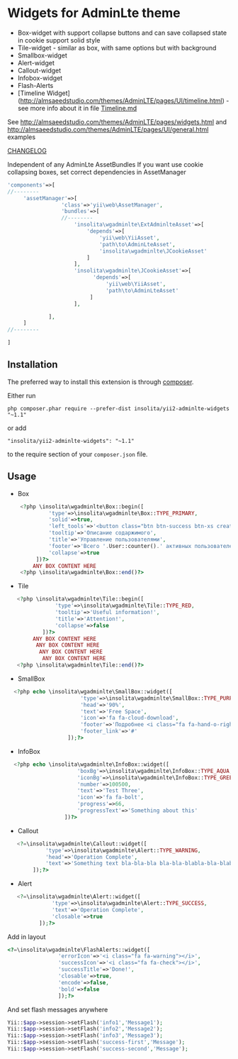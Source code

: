 Widgets for AdminLte theme
===========================

 * Box-widget with support collapse buttons and can save collapsed state in cookie support solid style
 * Tile-widget - similar as box, with same options but with background
 * Smallbox-widget
 * Alert-widget
 * Callout-widget
 * Infobox-widget
 * Flash-Alerts
 * [Timeline Widget] (http://almsaeedstudio.com/themes/AdminLTE/pages/UI/timeline.html) - see more info about it in file [Timeline.md](https://github.com/Insolita/yii2-adminlte-widgets/blob/master/Timeline.md)

See http://almsaeedstudio.com/themes/AdminLTE/pages/widgets.html  and http://almsaeedstudio.com/themes/AdminLTE/pages/UI/general.html examples

[CHANGELOG](https://github.com/Insolita/yii2-adminlte-widgets/blob/master/CHANGELOG.md)

Independent of any AdminLte AssetBundles
If you want use cookie collapsing boxes, set correct dependencies in AssetManager

```php
'components'=>[
//--------
     'assetManager'=>[
                 'class'=>'yii\web\AssetManager',
                 'bundles'=>[
                 //--------
                     'insolita\wgadminlte\ExtAdminlteAsset'=>[
                         'depends'=>[
                             'yii\web\YiiAsset',
                             'path\to\AdminLteAsset',
                             'insolita\wgadminlte\JCookieAsset'
                         ]
                     ],
                     'insolita\wgadminlte\JCookieAsset'=>[
                           'depends'=>[
                               'yii\web\YiiAsset',
                               'path\to\AdminLteAsset'
                          ]
                     ],

             ],
     ]
//--------

]

```



Installation
------------

The preferred way to install this extension is through [composer](http://getcomposer.org/download/).

Either run

```
php composer.phar require --prefer-dist insolita/yii2-adminlte-widgets "~1.1"
```

or add

```
"insolita/yii2-adminlte-widgets": "~1.1"
```

to the require section of your `composer.json` file.



Usage
------
 * Box

```php
    <?php \insolita\wgadminlte\Box::begin([
             'type'=>\insolita\wgadminlte\Box::TYPE_PRIMARY,
             'solid'=>true,
             'left_tools'=>'<button class="btn btn-success btn-xs create_button" ><i class="fa fa-plus-circle"></i> Добавить</button>',
             'tooltip'=>'Описание содаржимого',
             'title'=>'Управление пользователями',
             'footer'=>'Всего '.User::counter().' активных пользователей',
             'collapse'=>true
         ])?>
        ANY BOX CONTENT HERE
    <?php \insolita\wgadminlte\Box::end()?>
```
 * Tile

```php
   <?php \insolita\wgadminlte\Tile::begin([
               'type'=>\insolita\wgadminlte\Tile::TYPE_RED,
               'tooltip'=>'Useful information!',
               'title'=>'Attention!',
               'collapse'=>false
           ])?>
        ANY BOX CONTENT HERE
         ANY BOX CONTENT HERE
          ANY BOX CONTENT HERE
           ANY BOX CONTENT HERE
   <?php \insolita\wgadminlte\Tile::end()?>
```
 * SmallBox

 ```php
   <?php echo \insolita\wgadminlte\SmallBox::widget([
	                    'type'=>\insolita\wgadminlte\SmallBox::TYPE_PURPLE,
	                    'head'=>'90%',
	                    'text'=>'Free Space',
	                    'icon'=>'fa fa-cloud-download',
	                    'footer'=>'Подробнее <i class="fa fa-hand-o-right"></i>',
	                    'footer_link'=>'#'
	                ]);?>
```

 * InfoBox

 ```php
   <?php echo \insolita\wgadminlte\InfoBox::widget([
                       'boxBg'=>\insolita\wgadminlte\InfoBox::TYPE_AQUA,
                       'iconBg'=>\insolita\wgadminlte\InfoBox::TYPE_GREEN,
                       'number'=>100500,
                       'text'=>'Test Three',
                       'icon'=>'fa fa-bolt',
                       'progress'=>66,
                       'progressText'=>'Something about this'
                   ])?>
```
 * Callout
```php
   <?=\insolita\wgadminlte\Callout::widget([
            'type'=>\insolita\wgadminlte\Alert::TYPE_WARNING,
            'head'=>'Operation Complete',
            'text'=>'Something text bla-bla-bla bla-bla-blabla-bla-blabla-bla-blabla-bla-blabla-bla-blabla-bla-bla'
        ]);?>

```
 * Alert
```php
   <?=\insolita\wgadminlte\Alert::widget([
              'type'=>\insolita\wgadminlte\Alert::TYPE_SUCCESS,
              'text'=>'Operation Complete',
              'closable'=>true
          ]);?>
```


Add in layout

```php
<?=\insolita\wgadminlte\FlashAlerts::widget([
                'errorIcon'=>'<i class="fa fa-warning"></i>',
                'successIcon'=>'<i class="fa fa-check"></i>',
                'successTitle'=>'Done!',
                'closable'=>true,
                'encode'=>false,
                'bold'=>false
                ]);?>
```

And set flash messages anywhere

```php
Yii::$app->session->setFlash('info1','Message1');
Yii::$app->session->setFlash('info2','Message2');
Yii::$app->session->setFlash('info3','Message3');
Yii::$app->session->setFlash('success-first','Message');
Yii::$app->session->setFlash('success-second','Message');
```



